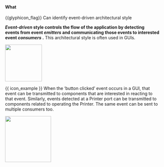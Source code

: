 <div id="title">

#### What

</div>

<span id="prereqs"></span>

<span id="outcomes">{{glyphicon_flag}} Can identify event-driven architectural style</span>

<div id="body">

**_Event-driven_ style controls the flow of the application by detecting <tooltip content="An event is a notable occurrence that happens inside or outside the software, such as the user clicking a button, a timer running out, minimizing a window, etc.">events</tooltip> from event _emitters_ and communicating those events to interested event _consumers_ .** This architectural style is often used in GUIs.

<img src="{{baseUrl}}/architecture/architecturalStyles/eventDriven/what/images/eventDriven.png" height="120" />
 
<tip-box> 

{{ icon_example }} When the ‘button clicked’ event occurs in a GUI, that event can be transmitted to components that are interested in reacting to that event. Similarly, events detected at a Printer port can be transmitted to components related to operating the Printer. The same event can be sent to multiple consumers too.

<img src="{{baseUrl}}/architecture/architecturalStyles/eventDriven/what/images/eventDrivenExamples.png" height="150" />

</tip-box> 

</div>

<div id="extras">
</div>